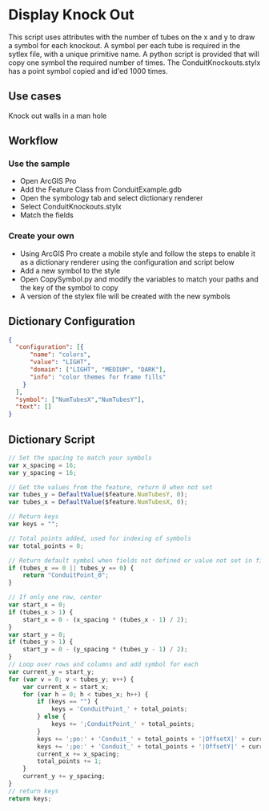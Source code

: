 # Display Knock Out

This script uses attributes with the number of tubes on the x and y to draw a symbol for each knockout.  A symbol per each
tube is required in the sytlex file, with a unique primitive name.  A python script is provided that will copy one
symbol the required number of times.  The ConduitKnockouts.stylx has a point symbol copied and id'ed 1000 times.

## Use cases

Knock out walls in a man hole

## Workflow

### Use the sample
- Open ArcGIS Pro
- Add the Feature Class from ConduitExample.gdb
- Open the symbology tab and select dictionary renderer
- Select ConduitKnockouts.stylx
- Match the fields

### Create your own
- Using ArcGIS Pro create a mobile style and follow the steps to enable it as a dictionary renderer using the configuration and script below
- Add a new symbol to the style
- Open CopySymbol.py and modify the variables to match your paths and the key of the symbol to copy
- A version of the stylex file will be created with the new symbols

## Dictionary Configuration

```json
{
  "configuration": [{
      "name": "colors",
      "value": "LIGHT",
      "domain": ["LIGHT", "MEDIUM", "DARK"],
      "info": "color themes for frame fills"
    }
  ],
  "symbol": ["NumTubesX","NumTubesY"],
  "text": []
}

```
## Dictionary Script

```js
// Set the spacing to match your symbols
var x_spacing = 16;
var y_spacing = 16;

// Get the values from the feature, return 0 when not set
var tubes_y = DefaultValue($feature.NumTubesY, 0);
var tubes_x = DefaultValue($feature.NumTubesX, 0);

// Return keys
var keys = "";

// Total points added, used for indexing of symbols
var total_points = 0;

// Return default symbol when fields not defined or value not set in field
if (tubes_x == 0 || tubes_y == 0) {
    return "ConduitPoint_0";
}

// If only one row, center
var start_x = 0;
if (tubes_x > 1) {
    start_x = 0 - (x_spacing * (tubes_x - 1) / 2);
}
var start_y = 0;
if (tubes_y > 1) {
    start_y = 0 - (y_spacing * (tubes_y - 1) / 2);
}
// Loop over rows and columns and add symbol for each
var current_y = start_y;
for (var v = 0; v < tubes_y; v++) {
    var current_x = start_x;
    for (var h = 0; h < tubes_x; h++) {
        if (keys == "") {
            keys = 'ConduitPoint_' + total_points;
        } else {
            keys += ';ConduitPoint_' + total_points;
        }
        keys += ';po:' + 'Conduit_' + total_points + '|OffsetX|' + current_x;
        keys += ';po:' + 'Conduit_' + total_points + '|OffsetY|' + current_y;
        current_x += x_spacing;
        total_points += 1;
    }
    current_y += y_spacing;
}
// return keys
return keys;

```